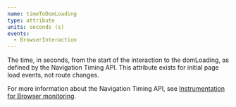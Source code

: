 ```yaml
---
name: timeToDomLoading
type: attribute
units: seconds (s)
events:
  - BrowserInteraction
---
```


The time, in seconds, from the start of the interaction to the domLoading, as defined by the Navigation Timing API. This attribute exists for initial page load events, not route changes.

For more information about the Navigation Timing API, see [Instrumentation for Browser monitoring](/docs/browser/new-relic-browser/page-load-timing-resources/instrumentation-browser-monitoring#navigation-api).